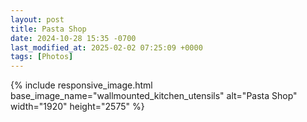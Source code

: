 ```yaml
---
layout: post
title: Pasta Shop
date: 2024-10-28 15:35 -0700
last_modified_at: 2025-02-02 07:25:09 +0000
tags: [Photos]
---
```


{% include responsive_image.html base_image_name="wallmounted_kitchen_utensils" alt="Pasta Shop" 
    width="1920" height="2575" %}
